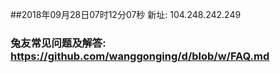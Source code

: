 ##2018年09月28日07时12分07秒 新址: 104.248.242.249
### 兔友常见问题及解答: https://github.com/wanggonging/d/blob/w/FAQ.md
